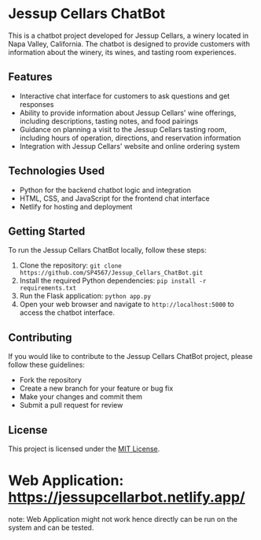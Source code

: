   <h1>Jessup Cellars ChatBot</h1>

  <p>This is a chatbot project developed for Jessup Cellars, a winery located in Napa Valley, California. The chatbot is designed to provide customers with information about the winery, its wines, and tasting room experiences.</p>

  <h2>Features</h2>
  <ul>
    <li>Interactive chat interface for customers to ask questions and get responses</li>
    <li>Ability to provide information about Jessup Cellars' wine offerings, including descriptions, tasting notes, and food pairings</li>
    <li>Guidance on planning a visit to the Jessup Cellars tasting room, including hours of operation, directions, and reservation information</li>
    <li>Integration with Jessup Cellars' website and online ordering system</li>
  </ul>

  <h2>Technologies Used</h2>
  <ul>
    <li>Python for the backend chatbot logic and integration</li>
    <li>HTML, CSS, and JavaScript for the frontend chat interface</li>
    <li>Netlify for hosting and deployment</li>
  </ul>

  <h2>Getting Started</h2>
  <p>To run the Jessup Cellars ChatBot locally, follow these steps:</p>
  <ol>
    <li>Clone the repository: <code>git clone https://github.com/SP4567/Jessup_Cellars_ChatBot.git</code></li>
    <li>Install the required Python dependencies: <code>pip install -r requirements.txt</code></li>
    <li>Run the Flask application: <code>python app.py</code></li>
    <li>Open your web browser and navigate to <code>http://localhost:5000</code> to access the chatbot interface.</li>
  </ol>

  <h2>Contributing</h2>
  <p>If you would like to contribute to the Jessup Cellars ChatBot project, please follow these guidelines:</p>
  <ul>
    <li>Fork the repository</li>
    <li>Create a new branch for your feature or bug fix</li>
    <li>Make your changes and commit them</li>
    <li>Submit a pull request for review</li>
  </ul>

  <h2>License</h2>
  <p>This project is licensed under the <a href="LICENSE">MIT License</a>.</p>

  # Web Application: https://jessupcellarbot.netlify.app/
  note: Web Application might not work hence directly can be run on the system and can be tested.
